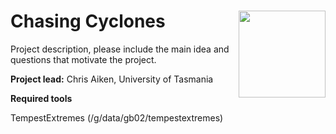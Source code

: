 # Chasing Cyclones  <img src='https://21centuryweather.org.au/wp-content/uploads/Hackathon-Image-WCRP-Positive-1536x736.jpg' align="right" height="139" />

Project description, please include the main idea and questions that motivate the project.

**Project lead:** Chris Aiken, University of Tasmania

**Required tools** 

TempestExtremes (/g/data/gb02/tempestextremes)
